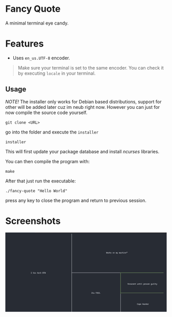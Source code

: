# Fancy Quote

A minimal terminal eye candy.

# Features

- Uses `en_us.UTF-8` encoder.

>Make sure your terminal is set to the same encoder. You can check it by executing `locale` in your terminal.

## Usage

*NOTE!* The installer only works for Debian based distributions, support for other will be added later cuz im neub right now. However you can just for now compile the source code yourself.

```shell
git clone <URL>
```

go into the folder and execute the `installer`

```shell
installer
```

This will first update your package database and install *ncurses* libraries.

You can then compile the program with:

```shell
make
```

After that just run the executable:

```shell
./fancy-quote "Hello World"
```

press any key to close the program and return to previous session.

# Screenshots
![screenshot](./demo.png)
